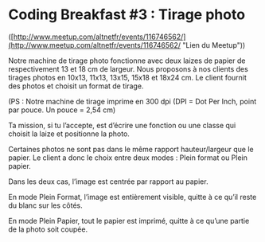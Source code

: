 Coding Breakfast #3 : Tirage photo
================

([http://www.meetup.com/altnetfr/events/116746562/](http://www.meetup.com/altnetfr/events/116746562/ "Lien du Meetup"))

Notre machine de tirage photo fonctionne avec deux laizes de papier de respectivement 13 et 18 cm de largeur. Nous proposons à nos clients des tirages photos en 10x13, 11x13, 13x15, 15x18 et 18x24 cm. Le client fournit des photos et choisit un format de tirage.

(PS : Notre machine de tirage imprime en 300 dpi (DPI = Dot Per Inch, point par pouce. Un pouce = 2,54 cm)

Ta mission, si tu l’accepte, est d’écrire une fonction ou une classe qui choisit la laize et positionne la photo. 

Certaines photos ne sont pas dans le même rapport hauteur/largeur que le papier. Le client a donc le choix entre deux modes : Plein format ou Plein papier. 

Dans les deux cas, l’image est centrée par rapport au papier.

En mode Plein Format, l’image est entièrement visible, quitte à ce qu’il reste du blanc sur les côtés. 
 
En mode Plein Papier, tout le papier est imprimé, quitte à ce qu’une partie de la photo soit coupée.
